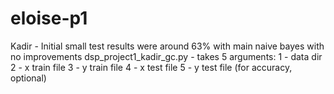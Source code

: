 # eloise-p1

Kadir - Initial small test results were around 63% with main naive bayes with no improvements
dsp_project1_kadir_gc.py - takes 5 arguments:
1 - data dir
2 - x train file
3 - y train file
4 - x test file
5 - y test file (for accuracy, optional)
